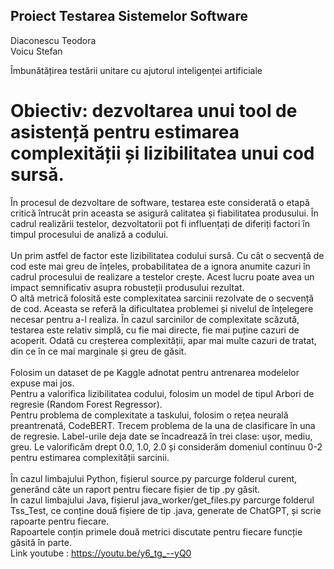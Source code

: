  ## Proiect Testarea Sistemelor Software

Diaconescu Teodora<br>
Voicu Stefan<br>

Îmbunătățirea testării unitare cu ajutorul inteligenței artificiale


# Obiectiv: dezvoltarea unui tool de asistență pentru estimarea complexității și lizibilitatea unui cod sursă.
În procesul de dezvoltare de software, testarea este considerată o etapă critică întrucât prin aceasta se asigură calitatea și fiabilitatea produsului. În cadrul realizării testelor, dezvoltatorii pot fi influențați de diferiți factori în timpul procesului de analiză a codului.<br><br>
Un prim astfel de factor este lizibilitatea codului sursă. Cu cât o secvență de cod este mai greu de înțeles, probabilitatea de a ignora anumite cazuri în cadrul procesului de realizare a testelor crește. Acest lucru poate avea un impact semnificativ asupra robusteții produsului rezultat.<br>
O altă metrică folosită este complexitatea sarcinii rezolvate de o secvență de cod. Aceasta se referă la dificultatea problemei și nivelul de înțelegere necesar pentru a-l realiza. În cazul sarcinilor de complexitate scăzută, testarea este relativ simplă, cu fie mai directe, fie mai puține cazuri de acoperit. Odată cu creșterea complexității, apar mai multe cazuri de tratat, din ce în ce mai marginale și greu de găsit. <br><br>
Folosim un dataset de pe Kaggle adnotat pentru antrenarea modelelor expuse mai jos. <br>
Pentru a valorifica lizibilitatea codului, folosim un model de tipul Arbori de regresie (Random Forest Regressor).<br>
Pentru problema de complexitate a taskului, folosim o rețea neurală preantrenată, CodeBERT. Trecem problema de la una de clasificare în una de regresie. Label-urile deja date se încadrează în trei clase: ușor, mediu, greu. Le valorificăm drept 0.0, 1.0, 2.0 și considerăm domeniul continuu 0-2 pentru estimarea complexității sarcinii.<br><br>
În cazul limbajului Python, fișierul source.py parcurge folderul curent, generând câte un raport pentru fiecare fișier de tip .py găsit. <br>
În cazul limbajului Java, fișierul java_worker/get_files.py parcurge folderul Tss_Test, ce conține două fișiere de tip .java, generate de ChatGPT, și scrie rapoarte pentru fiecare.<br>
Rapoartele conțin primele două metrici discutate pentru fiecare funcție găsită în parte.<br>
Link youtube : https://youtu.be/y6_tg_--yQ0



